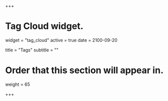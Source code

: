 +++
# Tag Cloud widget.
widget = "tag_cloud"
active = true
date = 2100-09-20

title = "Tags"
subtitle = ""

# Order that this section will appear in.
weight = 65

+++

